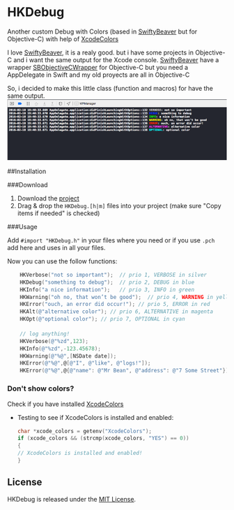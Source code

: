 # HKDebug
Another custom Debug with Colors (based in [SwiftyBeaver](https://github.com/SwiftyBeaver/SwiftyBeaver) but for Objective-C) with help of [XcodeColors](https://github.com/robbiehanson/XcodeColors)

I love [SwiftyBeaver](https://github.com/SwiftyBeaver/SwiftyBeaver), it is a realy good. but i have some projects in Objective-C and i want the same output for the Xcode console. [SwiftyBeaver](https://github.com/SwiftyBeaver/SwiftyBeaver) have a wrapper [SBObjectiveCWrapper](https://github.com/SwiftyBeaver/SBObjectiveCWrapper) for Objective-C but you need a AppDelegate in Swift and my old proyects are all in Objective-C 

So, i decided to make this little class (function and macros) for have the same output.
<img src="https://raw.githubusercontent.com/hunk/MediaDemo/master/HKDebug/console.png">

##Installation

###Download
1. Download the [project](https://github.com/hunk/HKDebug/archive/master.zip)
2. Drag & drop the `HKDebug.[h|m]` files into your project (make sure "Copy items if needed" is checked)

###Usage

Add `#import "HKDebug.h"` in your files where you need or if you use `.pch` add here and uses in all your files.

Now you can use the follow functions: 

```objective-c
    HKVerbose("not so important");  // prio 1, VERBOSE in silver
    HKDebug("something to debug");  // prio 2, DEBUG in blue
    HKInfo("a nice information");   // prio 3, INFO in green
    HKWarning("oh no, that won’t be good");  // prio 4, WARNING in yellow
    HKError("ouch, an error did occur!"); // prio 5, ERROR in red
    HKAlt(@"alternative color"); // prio 6, ALTERNATIVE in magenta
    HKOpt(@"optional color"); // prio 7, OPTIONAL in cyan
    
    // log anything!
    HKVerbose(@"%zd",123);
    HKInfo(@"%zd",-123.45678);
    HKWarning(@"%@",[NSDate date]);
    HKError(@"%@",@[@"I", @"like", @"logs!"]);
    HKError(@"%@",@{@"name": @"Mr Bean", @"address": @"7 Some Street"});
```
### Don't show colors?
Check if you have installed [XcodeColors](https://github.com/robbiehanson/XcodeColors)

-  Testing to see if XcodeColors is installed and enabled:

	```objective-c
	char *xcode_colors = getenv("XcodeColors");
	if (xcode_colors && (strcmp(xcode_colors, "YES") == 0))
	{
   	// XcodeColors is installed and enabled!
	}
	```


## License

HKDebug is released under the [MIT License](https://github.com/hunk/HKDebug/blob/master/LICENSE).
